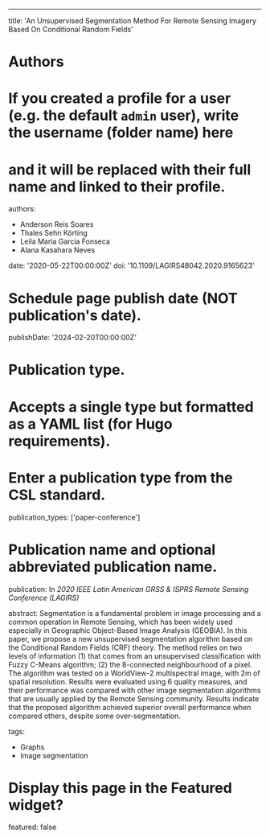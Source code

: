 ---
title: 'An Unsupervised Segmentation Method For Remote Sensing Imagery Based On Conditional Random Fields'

# Authors
# If you created a profile for a user (e.g. the default `admin` user), write the username (folder name) here
# and it will be replaced with their full name and linked to their profile.
authors:
  - Anderson Reis Soares
  - Thales Sehn Körting
  - Leila Maria Garcia Fonseca
  - Alana Kasahara Neves

date: '2020-05-22T00:00:00Z'
doi: '10.1109/LAGIRS48042.2020.9165623'

# Schedule page publish date (NOT publication's date).
publishDate: '2024-02-20T00:00:00Z'

# Publication type.
# Accepts a single type but formatted as a YAML list (for Hugo requirements).
# Enter a publication type from the CSL standard.
publication_types: ['paper-conference']

# Publication name and optional abbreviated publication name.
publication: In *2020 IEEE Latin American GRSS & ISPRS Remote Sensing Conference (LAGIRS)*

abstract: Segmentation is a fundamental problem in image processing and a common operation in Remote Sensing, which has been widely used especially in Geographic Object-Based Image Analysis (GEOBIA). In this paper, we propose a new unsupervised segmentation algorithm based on the Conditional Random Fields (CRF) theory. The method relies on two levels of information (1) that comes from an unsupervised classification with Fuzzy C-Means algorithm; (2) the 8-connected neighbourhood of a pixel. The algorithm was tested on a WorldView-2 multispectral image, with 2m of spatial resolution. Results were evaluated using 6 quality measures, and their performance was compared with other image segmentation algorithms that are usually applied by the Remote Sensing community. Results indicate that the proposed algorithm achieved superior overall performance when compared others, despite some over-segmentation.

tags:
- Graphs
- Image segmentation

# Display this page in the Featured widget?
featured: false
